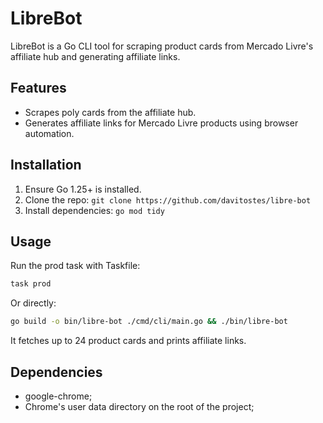 # LibreBot

LibreBot is a Go CLI tool for scraping product cards from Mercado Livre's affiliate hub and generating affiliate links.

## Features

- Scrapes poly cards from the affiliate hub.
- Generates affiliate links for Mercado Livre products using browser automation.

## Installation

1. Ensure Go 1.25+ is installed.
2. Clone the repo: `git clone https://github.com/davitostes/libre-bot`
3. Install dependencies: `go mod tidy`

## Usage

Run the prod task with Taskfile:

```bash
task prod
```

Or directly:

```bash
go build -o bin/libre-bot ./cmd/cli/main.go && ./bin/libre-bot
```

It fetches up to 24 product cards and prints affiliate links.

## Dependencies

- google-chrome;
- Chrome's user data directory on the root of the project;
